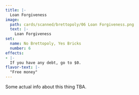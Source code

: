 ```yaml
---
title: |-
  Loan Forgiveness
image: 
  path: cards/scanned/brettopoly/06 Loan Forgiveness.png
  text: |-
    Loan Forgiveness
set:
  name: No Brettopoly, Yes Bricks
  number: 6
effects: 
- |-
  If you have any debt, go to $0.
flavor-text: |-
  "Free money"
---
```

Some actual info about this thing TBA.

